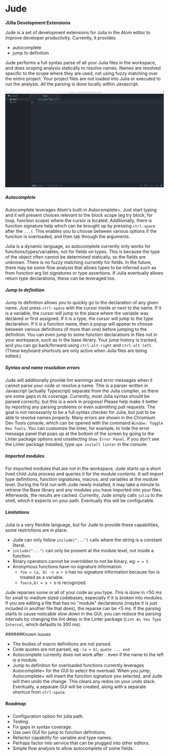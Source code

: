 # Jude

**JUlia Development Extensions**

Jude is a set of development extensions for Julia in the Atom editor to improve developer productivity. Currently, it provides 

* autocomplete 
* jump to definition

Jude performs a full syntax parse of all your Julia files in the workspace, and does scoping analysis statically to resolve names. Names are resolved specific to the scope where they are used, not using fuzzy matching over the entire project. Your project files are not loaded into Julia or executed to run the analysis. All the parsing is done locally within Javascript. 

![Jude demo gif](https://raw.githubusercontent.com/jamesdanged/Jude/master/img/JudeDemo.gif)

##### Autocomplete
Autocomplete leverages Atom's built-in Autocomplete+. Just start typing and it will present choices relevant to the block scope (eg try block, for loop, function scope) where the cursor is located. Additionally, there is function signature help which can be brought up by pressing `ctrl-space` after the `...(`. This enables you to choose between various options if the function is overloaded, and then tab through the arguments. 

Julia is a dynamic language, so autocomplete currently only works for functions/types/variables, not for fields on types. This is because the type of the object often cannot be determined statically, so the fields are unknown. There is no fuzzy matching currently for fields. In the future, there may be some flow analysis that allows types to be inferred such as from function arg list signatures or type assertions. If Julia eventually allows return type declarations, these can be leveraged too.

##### Jump to definition
Jump to definition allows you to quickly go to the declaration of any given name. Just press `ctrl-space` with the cursor inside or next to the name. If it is a variable, the cursor will jump to the place where the variable was declared or first assigned. If it is a type, the cursor will jump to the type declaration. If it is a function name, then a popup will appear to choose between various definitions (if more than one) before jumping to the definition. You can even jump to some function declarations in files not in your workspace, such as in the base library. Your jump history is tracked, and you can go back/forward using `ctrl-alt-right` and `ctrl-alt-left`. (These keyboard shortcuts are only active when Julia files are being edited.)

##### Syntax and name resolution errors
Jude will additionally provide lint warnings and error messages when it cannot parse your code or resolve a name. This is a parser written in Javascript (actually Typescript) separate from the Julia compiler, so there are some gaps in its coverage. Currently, most Julia syntax should be parsed correctly, but this is a work in progress! Please help make it better by reporting any parsing problems or even submitting pull requests. The goal is not necessarily to be a full syntax checker for Julia, but just to be able to resolve names properly. Many errors are shown in the Chromium Dev Tools console, which can be opened with the command `Window: Toggle Dev Tools`. You can customize the linter, for example, to hide the error message panel that pops up at the bottom of the screen by going to the Linter package options and unselecting `Show Error Panel`. If you don't see the Linter package installed, type `apm install linter` in the console.

##### Imported modules
For imported modules that are not in the workspace, Jude starts up a short lived child Julia process and queries it for the module contents. It will import type definitions, function signatures, macros, and variables at the module level. During the first run with Jude newly installed, it may take a minute to retrieve the Base library and any modules you have imported into your files. Afterwards, the results are cached. Currently, Jude simply calls `julia` to the shell, which it expects on your path. Eventually this will be configurable.

##### Limitations
Julia is a very flexible language, but for Jude to provide these capabilities, some restrictions are in place. 

* Jude can only follow `include("...")` calls where the string is a constant literal.
* `include("...")` can only be present at the module level, not inside a function.
* Binary operators cannot be overridden to not be binary, eg: `+ = 5`
* Anonymous functions have no signature information. 
  * `foo = (a, b) -> a + b` has no signature information because foo is treated as a variable.
  * `foo(a,b) = a + b` is recognized.

Jude reparses some or all of your code as you type. This is done in <50 ms for small to medium sized codebases, especially if it is broken into modules. If you are editing a file that has no "module" declarations (maybe it is just included in another file that does), the reparse can be <5 ms. If the parsing starts to cause noticable slow down in the GUI, you can reduce the parsing intervals by changing the lint delay in the Linter package (`Lint As You Type Interval`, which defaults to 300 ms).

######Known issues

* The bodies of macro definitions are not parsed.
* Code quotes are not parsed, eg `:(a + b)`, `quote ... end`
* Autocomplete currently does not work after `.` even if the name to the left is a module.
* Jump to definition for overloaded functions currently leverages Autocomplete+ for the GUI to select the overload. When you jump, Autocomplete+ will insert the function signature you selected, and Jude will then undo the change. This clears any redos on your undo stack. Eventually, a separate GUI will be created, along with a separate shortcut from `ctrl-space`. 

##### Roadmap
* Configuration option for julia path.
* Testing. 
* Fix gaps in syntax coverage.
* Use own GUI for jump to function definitions.
* Refactor capability for variable and type names.
* Perhaps factor into service that can be plugged into other editors.
* Simple flow analysis to allow autocomplete of some fields.



